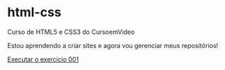 # html-css
 Curso de HTML5 e CSS3 do CursoemVideo

 Estou aprendendo a criar sites e agora vou gerenciar meus repositórios!

 <a href="https://felipepinheiroregina.github.io/html-css/exercicios/ex001/index.html">Executar o exercicio 001</a>
